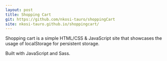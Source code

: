 ```yaml
---
layout: post
title: Shopping Cart
git: https://github.com/nkosi-tauro/shoppingCart
site: nkosi-tauro.github.io/shoppingcart/
---
```


Shopping cart is a simple HTML/CSS & JavaScript site that showcases the usage of localStorage for persistent storage.

Built with JavaScript and Sass.
